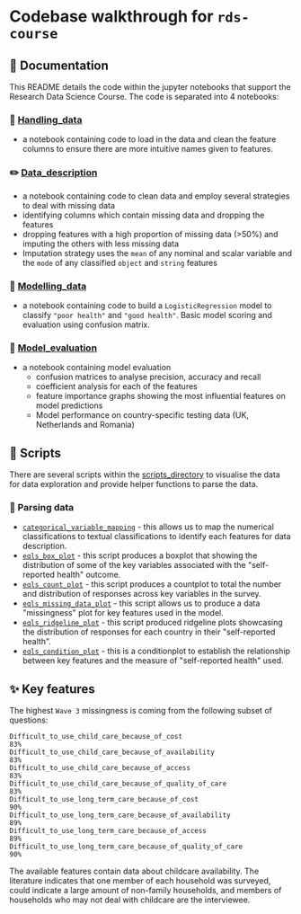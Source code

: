 # Codebase walkthrough for `rds-course`
## :memo: Documentation
This README details the code within the jupyter notebooks that support the Research Data Science Course. The code is separated 
into 4 notebooks:
### :minidisc: [Handling_data](data-analysis/Handling_data.ipynb) 
- a notebook containing code to load in the data and clean the feature 
  columns to ensure there are more intuitive names given to features.
### :pencil2: [Data_description](data-analysis/Data_description.ipynb) 
- a notebook containing code to clean data and employ several strategies to deal with missing data
- identifying columns which contain missing data and dropping the features 
- dropping features with a high proportion of missing data (>50%) and imputing the others with less missing data
- Imputation strategy uses the `mean` of any nominal and scalar variable and the `mode` of any classified `object` and `string` features 
### :amphora: [Modelling_data](data-analysis/Modelling_data.ipynb) 
- a notebook containing code to build a `LogisticRegression` model
to classify `"poor health"` and `"good health"`. Basic model scoring and evaluation using confusion matrix.
### :speech_balloon: [Model_evaluation](data-analysis/Model_evaluation.ipynb) 
- a notebook containing model evaluation 
  - confusion matrices to analyse precision, accuracy and recall 
  - coefficient analysis for each of the features
  - feature importance graphs showing the most influential features on model predictions
  - Model performance on country-specific testing data (UK, Netherlands and Romania)

## :bookmark: Scripts
There are several scripts within the [scripts_directory](data-analysis/scripts) to visualise the data for data exploration and 
provide helper functions to parse the data. 
### :monocle_face: Parsing data
- [`categorical_variable_mapping`](data-analysis/scripts/categorical_variable_mapping.py) - this allows us to map the numerical classifications
to textual classifications to identify each features for data description.
- [`eqls_box_plot`](data-analysis/scripts/eqls_box_plot.py) - this script produces a boxplot that showing the distribution of some of the key 
variables associated with the "self-reported health" outcome.
- [`eqls_count_plot`](data-analysis/scripts/eqls_count_plot.py) - this script produces a countplot to total the number and distribution 
of responses across key variables in the survey.
- [`eqls_missing_data_plot`](data-analysis/scripts/eqls_missing_data_plot.py) - this script allows us to produce a data "missingness" plot for key features 
used in the model.
- [`eqls_ridgeline_plot`](data-analysis/scripts/eqls_ridgeline_plot.py) - this script produced ridgeline plots showcasing the distribution of responses for 
each country in their "self-reported health".
- [`eqls_condition_plot`](data-analysis/scripts/eqls_condition_plot.py) - this is a conditionplot to establish the relationship between key features and 
the measure of "self-reported health" used.

## :sparkles: Key features
The highest `Wave 3` missingness is coming from the following subset of questions:
```
Difficult_to_use_child_care_because_of_cost                                                  83%
Difficult_to_use_child_care_because_of_availability                                          83%
Difficult_to_use_child_care_because_of_access                                                83%
Difficult_to_use_child_care_because_of_quality_of_care                                       83%
Difficult_to_use_long_term_care_because_of_cost                                              90%
Difficult_to_use_long_term_care_because_of_availability                                      89%
Difficult_to_use_long_term_care_because_of_access                                            89%
Difficult_to_use_long_term_care_because_of_quality_of_care                                   90%
```
The available features contain data about childcare availability. The literature indicates that one member of each 
household was surveyed, could indicate a large amount of non-family households, and members of households who may not 
deal with childcare are the interviewee.